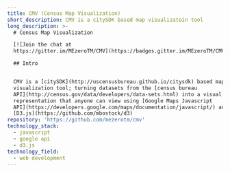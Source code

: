 ```yaml
---
title: CMV (Census Map Visualization)
short_description: CMV is a citySDK based map visualizatoin tool
long_description: >-
  # Census Map Visualization

  [![Join the chat at
  https://gitter.im/MEzeroTM/CMV](https://badges.gitter.im/MEzeroTM/CMV.svg)](https://gitter.im/MEzeroTM/CMV?utm_source=badge&utm_medium=badge&utm_campaign=pr-badge&utm_content=badge)

  ## Intro


  CMV is a [citySDK](http://uscensusbureau.github.io/citysdk) based map
  visualization tool; turning datasets from the [census bureau
  API](http://census.gov/data/developers/data-sets.html) into a visual
  representation that anyone can view using [Google Maps Javascript
  API](https://developers.google.com/maps/documentation/javascript/) and
  [D3.js](https://github.com/mbostock/d3)
repository: 'https://github.com/mezerotm/cmv'
technology_stack:
  - javascript
  - google api
  - d3.js
technology_field:
  - web development
---
```


